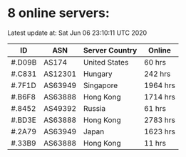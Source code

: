 # 8 online servers:

Latest update at: Sat Jun 06 23:10:11 UTC 2020

| ID | ASN | Server Country | Online |
| -- | --- | -------------- | ------ |
| #.D09B | AS174 | United States | 60 hrs |
| #.C831 | AS12301 | Hungary | 242 hrs |
| #.7F1D | AS63949 | Singapore | 1964 hrs |
| #.B6F8 | AS63888 | Hong Kong | 1714 hrs |
| #.8452 | AS49392 | Russia | 61 hrs |
| #.BD3E | AS63888 | Hong Kong | 2783 hrs |
| #.2A79 | AS63949 | Japan | 1623 hrs |
| #.33B9 | AS63888 | Hong Kong | 11 hrs |

